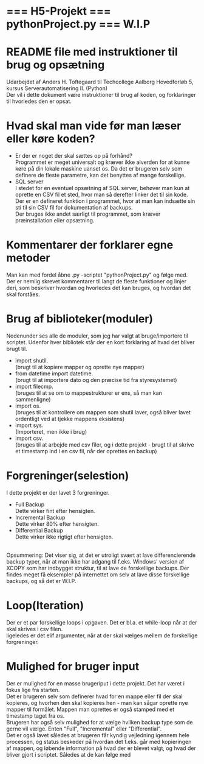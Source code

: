 # === H5-Projekt === pythonProject.py === W.I.P<br>
# README file med instruktioner til brug og opsætning<br>
Udarbejdet af Anders H. Toftegaard til Techcollege Aalborg Hovedforløb 5, kursus Serverautomatisering II. (Python)<br>
Der vil i dette dokument være instruktioner til brug af koden, og forklaringer til hvorledes den er opsat.<br>
# Hvad skal man vide før man læser eller køre koden?
- Er der er noget der skal sættes op på forhånd?<br>
Programmet er meget universalt og kræver ikke alverden for at kunne køre på din lokale maskine uanset os. Da det er brugeren selv som definere de fleste parametre, kan det benyttes af mange forskellige.
- SQL server<br>
I stedet for en eventuel opsætning af SQL server, behøver man kun at oprette en CSV fil et sted, hvor man så derefter linker det til sin kode. Der er en defineret funktion i programmet, hvor at man kan indsætte sin sti til sin CSV fil for dokumentation af backups.<br>
Der bruges ikke andet særligt til programmet, som kræver præinstallation eller opsætning.

# Kommentarer der forklarer egne metoder<br>
Man kan med fordel åbne .py -scriptet "pythonProject.py" og følge med. Der er nemlig skrevet kommentarer til langt de fleste funktioner og linjer deri, som beskriver hvordan og hvorledes det kan bruges, og hvordan det skal forståes.<br>

# Brug af biblioteker(moduler)<br>
Nedenunder ses alle de moduler, som jeg har valgt at bruge/importere til scriptet. Udenfor hver bibliotek står der en kort forklaring af hvad det bliver brugt til.<br>
- import shutil.<br>
(brugt til at kopiere mapper og oprette nye mapper)
- from datetime import datetime.<br>
(brugt til at importere dato og den præcise tid fra styresystemet)
- import filecmp.<br>
(bruges til at se om to mappestrukturer er ens, så man kan sammenligne)
- import os.<br>
(bruges til at kontrollere om mappen som shutil laver, også bliver lavet ordentligt ved at tjekke mappens eksistens)
- import sys.<br>
(Importeret, men ikke i brug)
- import csv.<br>
(bruges til at arbejde med csv filer, og i dette projekt - brugt til at skrive et timestamp ind i en csv fil, når der oprettes en backup)
# Forgreninger(selestion)<br>
I dette projekt er der lavet 3 forgreninger.<br>
- Full Backup<br>
Dette virker fint efter hensigten.
- Incremental Backup<br>
Dette virker 80% efter hensigten.
- Differential Backup<br>
Dette virker ikke rigtigt efter hensigten.
<br>
Opsummering: Det viser sig, at det er utroligt svært at lave differencierende backup typer, når at man ikke har adgang til f.eks. Windows' version af XCOPY som har indbygget struktur, til at lave de forskellige backups. Der findes meget få eksempler på internettet om selv at lave disse forskellige backups, og så det er W.I.P.

# Loop(Iteration)<br>
Der er et par forskellige loops i opgaven. Det er bl.a. et while-loop når at der skal skrives i csv filen.<br>
ligeledes er det elif argumenter, når at der skal vælges mellem de forskellige forgreninger.<br>

# Mulighed for bruger input<br>
Der er mulighed for en masse brugeriput i dette projekt. Det har været i fokus lige fra starten.<br>
Det er brugeren selv som definerer hvad for en mappe eller fil der skal kopieres, og hvorhen den skal kopieres hen - man kan sågar oprette nye mapper til formålet. Mappen man oprettes er også stamped med et timestamp taget fra os.<br>
Brugeren har også selv mulighed for at vælge hvilken backup type som de gerne vil vælge. Enten "Full", "Incremental" eller "Differential".<br>
Det er også lavet således at brugeren får kyndig vejledning igennem hele processen, og status beskeder på hvordan det f.eks. går med kopieringen af mappen, og løbende information på hvad der er blevet valgt, og hvad der bliver gjort i scriptet. Således at de kan følge med<br>
